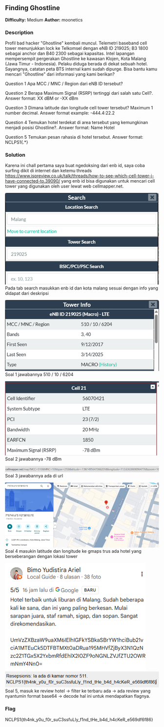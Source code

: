 ## Finding Ghostline
**Difficulty:** Medium
**Author:** moonetics

### Description
Profil bad hacker "Ghostline" kembali muncul. Telemetri baseband cell tower menunjukkan lock ke Telkomsel dengan eNB ID 219025; B3 1800 sebagai anchor dan B40 2300 sebagai kapasitas. Intel lapangan mempersempit pergerakan Ghostline ke kawasan Klojen, Kota Malang (Jawa Timur - Indonesia). Pelaku diduga berada di dekat sebuah hotel. Sayangnya, catatan peta BTS internal kami sudah dipurge. Bisa bantu kamu mencari "Ghostline" dari informasi yang kami berikan?

Question 1
Apa MCC / MNC / Region dari eNB ID tersebut?

Question 2
Berapa Maximum Signal (RSRP) tertinggi dari salah satu Cell?. Answer format: XX dBM or -XX dBm

Question 3
Dimana latitude dan longitude cell tower tersebut? Maximum 1 number decimal. Answer format example: -444.4:22.2

Question 4
Temukan hotel terdekat di area tersebut yang kemungkinan menjadi posisi Ghostline?. Answer format: Name Hotel

Question 5
Temukan pesan rahasia di hotel tersebut. Answer format: NCLPS1{.*}

### Solution
Karena ini chall pertama saya buat ngedoksing dari enb id, saya coba surfing dikit di internet dan ketemu threads https://www.ispreview.co.uk/talk/threads/how-to-see-which-cell-tower-i-have-connected-to.39090/ yang enb id bisa digunakan untuk mencari cell tower yang digunakan oleh user lewat web cellmapper.net.

![alt text](image.png)
Pada tab search masukkan enb id dan kota malang sesuai dengan info yang didapat dari deskripsi

![alt text](image-1.png)
Soal 1 jawabannya 510 / 10 / 6204

![alt text](image-2.png)
Soal 2 jawabannya -78 dBm

![alt text](image-3.png)
Soal 3 jawabannya ada di url 

![alt text](image-4.png)
Soal 4 masukin latitude dan longitude ke gmaps trus ada hotel yang berseberangan dengan lokasi tower

![alt text](image-5.png)
![alt text](image-6.png)
Soal 5, masuk ke review hotel -> filter ke terbaru ada -> ada review yang nyantumin format base64 -> decode hal ini untuk mendapatkan flagnya.

### Flag
NCLPS1{th4nk_y0u_f0r_suC3ssfuLly_f1nd_tHe_b4d_h4cKeR_e569df6f86}
